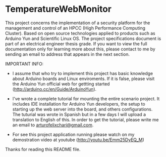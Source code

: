TemperatureWebMonitor
=====================

This project concerns the implementation of a security platform for the management and control of an HPCC (High Performance Computing Cluster). Based on open source technologies applied to products such as Arduino Yun and Scientific Linux OS.
The project specifications document is part of an electrical engineer thesis grade. If you want to view the full documentation only for learning more about this, please contact to me by sending an email to address that appears in the next section.


IMPORTANT INFO:

 - I assume that who try to implement this project has basic knowledge about Arduino boards and Linux enviroments. If it is false, please visit the Arduino Yun official web for gettting started (http://arduino.cc/en/Guide/ArduinoYun).
 
 - I've wrote a complete tutorial for mounting the entire scenario project. It includes IDE installation for Arduino Yun developers, the setup to starting up the web server into the board, and others configurations. The tuturial was wrote in Spanish but in a few days I will upload a translation to English of this. In order to get the tutorial, please write me an email to arturofelixchari@gmail.com.
 
 - For see this project application running please watch on my demostration video at youtube (http://youtu.be/Emm25DyEQ_M)



Thanks for reading this README file.
